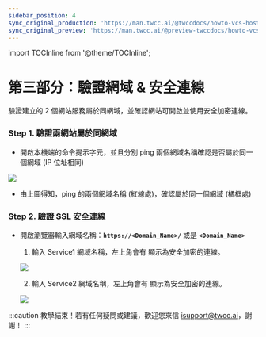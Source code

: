 ```yaml
---
sidebar_position: 4
sync_original_production: 'https://man.twcc.ai/@twccdocs/howto-vcs-host-secure-multi-web-one-instance-3-zh' 
sync_original_preview: 'https://man.twcc.ai/@preview-twccdocs/howto-vcs-host-secure-multi-web-one-instance-3-zh'
---
```

import TOCInline from '@theme/TOCInline';

# 第三部分：驗證網域 & 安全連線

驗證建立的 2 個網站服務屬於同網域，並確認網站可開啟並使用安全加密連線。

### Step 1. 驗證兩網站屬於同網域

- 開啟本機端的命令提示字元，並且分別 ping 兩個網域名稱確認是否屬於同一個網域 (IP 位址相同)

![](https://cos.twcc.ai/SYS-MANUAL/uploads/upload_b9d2db87d47d04ee1f1cc55f8a719da1.png)

- 由上圖得知，ping 的兩個網域名稱 (紅線處)，確認屬於同一個網域 (橘框處)

### Step 2. 驗證 SSL 安全連線
- 開啟瀏覽器輸入網域名稱：**`https://<Domain_Name>/`** 或是 **`<Domain_Name>`**
   
  1. 輸入 Service1 網域名稱，左上角會有 <i class="fa fa-lock" aria-hidden="true"></i> 顯示為安全加密的連線。
   
   ![](https://cos.twcc.ai/SYS-MANUAL/uploads/upload_2117155564ebcaaec4f84388f118e303.png)


  2.  輸入 Service2 網域名稱，左上角會有 <i class="fa fa-lock" aria-hidden="true"></i> 顯示為安全加密的連線。
   
   ![](https://cos.twcc.ai/SYS-MANUAL/uploads/upload_71a27bbe14fd33fcb544704f3b7d0307.png)

:::caution
<i class="fa fa-envelope" aria-hidden="true"></i> 教學結束！若有任何疑問或建議，歡迎您來信 <ins><a href = "isupport@twcc.ai">isupport@twcc.ai</a></ins>，謝謝！
:::
